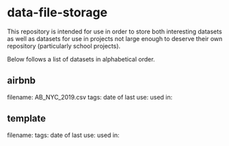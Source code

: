 # data-file-storage

This repository is intended for use in order to store both interesting datasets as well as datasets for use in projects not large enough to deserve their own repository (particularly school projects). 

Below follows a list of datasets in alphabetical order.

## airbnb
filename: AB_NYC_2019.csv
tags:
date of last use:
used in:

## template
filename:
tags:
date of last use:
used in:
